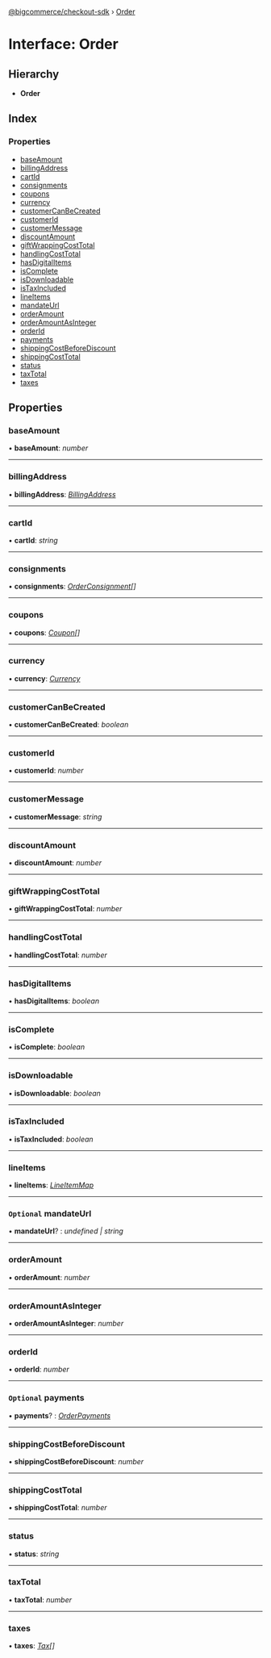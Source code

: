 [@bigcommerce/checkout-sdk](../README.md) › [Order](order.md)

# Interface: Order

## Hierarchy

* **Order**

## Index

### Properties

* [baseAmount](order.md#baseamount)
* [billingAddress](order.md#billingaddress)
* [cartId](order.md#cartid)
* [consignments](order.md#consignments)
* [coupons](order.md#coupons)
* [currency](order.md#currency)
* [customerCanBeCreated](order.md#customercanbecreated)
* [customerId](order.md#customerid)
* [customerMessage](order.md#customermessage)
* [discountAmount](order.md#discountamount)
* [giftWrappingCostTotal](order.md#giftwrappingcosttotal)
* [handlingCostTotal](order.md#handlingcosttotal)
* [hasDigitalItems](order.md#hasdigitalitems)
* [isComplete](order.md#iscomplete)
* [isDownloadable](order.md#isdownloadable)
* [isTaxIncluded](order.md#istaxincluded)
* [lineItems](order.md#lineitems)
* [mandateUrl](order.md#optional-mandateurl)
* [orderAmount](order.md#orderamount)
* [orderAmountAsInteger](order.md#orderamountasinteger)
* [orderId](order.md#orderid)
* [payments](order.md#optional-payments)
* [shippingCostBeforeDiscount](order.md#shippingcostbeforediscount)
* [shippingCostTotal](order.md#shippingcosttotal)
* [status](order.md#status)
* [taxTotal](order.md#taxtotal)
* [taxes](order.md#taxes)

## Properties

###  baseAmount

• **baseAmount**: *number*

___

###  billingAddress

• **billingAddress**: *[BillingAddress](billingaddress.md)*

___

###  cartId

• **cartId**: *string*

___

###  consignments

• **consignments**: *[OrderConsignment](orderconsignment.md)[]*

___

###  coupons

• **coupons**: *[Coupon](coupon.md)[]*

___

###  currency

• **currency**: *[Currency](currency.md)*

___

###  customerCanBeCreated

• **customerCanBeCreated**: *boolean*

___

###  customerId

• **customerId**: *number*

___

###  customerMessage

• **customerMessage**: *string*

___

###  discountAmount

• **discountAmount**: *number*

___

###  giftWrappingCostTotal

• **giftWrappingCostTotal**: *number*

___

###  handlingCostTotal

• **handlingCostTotal**: *number*

___

###  hasDigitalItems

• **hasDigitalItems**: *boolean*

___

###  isComplete

• **isComplete**: *boolean*

___

###  isDownloadable

• **isDownloadable**: *boolean*

___

###  isTaxIncluded

• **isTaxIncluded**: *boolean*

___

###  lineItems

• **lineItems**: *[LineItemMap](lineitemmap.md)*

___

### `Optional` mandateUrl

• **mandateUrl**? : *undefined | string*

___

###  orderAmount

• **orderAmount**: *number*

___

###  orderAmountAsInteger

• **orderAmountAsInteger**: *number*

___

###  orderId

• **orderId**: *number*

___

### `Optional` payments

• **payments**? : *[OrderPayments](../README.md#orderpayments)*

___

###  shippingCostBeforeDiscount

• **shippingCostBeforeDiscount**: *number*

___

###  shippingCostTotal

• **shippingCostTotal**: *number*

___

###  status

• **status**: *string*

___

###  taxTotal

• **taxTotal**: *number*

___

###  taxes

• **taxes**: *[Tax](tax.md)[]*
